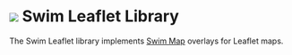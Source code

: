 # <a href="https://www.swimos.org"><img src="https://docs.swimos.org/readme/breach-marlin-blue-wide.svg"></a> Swim Leaflet Library

The Swim Leaflet library implements [Swim Map][map] overlays for Leaflet maps.

[map]: https://github.com/swimos/swim/tree/main/swim-js/swim-toolkit-js/swim-maps-js/@swim/map
